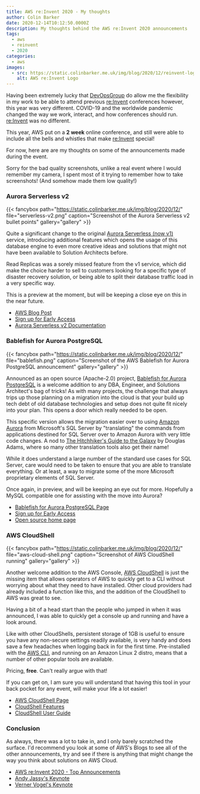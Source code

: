 ```yaml
---
title: AWS re:Invent 2020 - My thoughts
author: Colin Barker
date: 2020-12-14T10:12:50.0000Z
description: My thoughts behind the AWS re:Invent 2020 announcements
tags:
  - aws
  - reinvent
  - 2020
categories:
  - aws
images:
  - src: https://static.colinbarker.me.uk/img/blog/2020/12/reinvent-logo.png
    alt: AWS re:Invent Logo
---
```


Having been extremely lucky that [DevOpsGroup](https://www.devopsgroup.com) do
allow me the flexibility in my work to be able to attend previous [re:Invent](https://reinvent.awsevents.com/)
conferences however, this year was very different. COVID-19 and the worldwide
pandemic changed the way we work, interact, and how conferences should run.
[re:Invent](https://reinvent.awsevents.com/) was no different.

This year, AWS put on a **2 week** online conference, and still were able to
include all the bells and whistles that make [re:Invent](https://reinvent.awsevents.com/)
special!

For now, here are are my thoughts on some of the announcements made during the
event.

Sorry for the bad quality screenshots, unlike a real event where I would
remember my camera, I spent most of it trying to remember how to take
screenshots! (And somehow made them low quality!)

### Aurora Serverless v2

{{< fancybox path="https://static.colinbarker.me.uk/img/blog/2020/12/" file="serverless-v2.png" caption="Screenshot of the Aurora Serverless v2 bullet points" gallery="gallery" >}}

Quite a significant change to the original [Aurora Serverless (now v1)](https://aws.amazon.com/rds/aurora/serverless/)
service, introducing additional features which opens the usage of this database
engine to even more creative ideas and solutions that might not have been
available to Solution Architects before.

Read Replicas was a sorely missed feature from the v1 service, which did make
the choice harder to sell to customers looking for a specific type of disaster
recovery solution, or being able to split their database traffic load in a very
specific way.

This is a preview at the moment, but will be keeping a close eye on this in the
near future.

- [AWS Blog Post](https://aws.amazon.com/about-aws/whats-new/2020/12/introducing-the-next-version-of-amazon-aurora-serverless-in-preview/)
- [Sign up for Early Access](https://pages.awscloud.com/AmazonAuroraServerlessv2Preview.html)
- [Aurora Serverless v2 Documentation](https://docs.aws.amazon.com/AmazonRDS/latest/AuroraUserGuide/aurora-serverless-2.html)

### Bablefish for Aurora PostgreSQL

{{< fancybox path="https://static.colinbarker.me.uk/img/blog/2020/12/" file="bablefish.png" caption="Screenshot of the AWS Bablefish for Aurora PostgreSQL announcement" gallery="gallery" >}}

Announced as an open source (Apache-2.0) project, [Bablefish for Aurora PostgreSQL](https://aws.amazon.com/rds/aurora/babelfish/)
is a welcome addition to any DBA, Engineer, and Solutions Architect's bag of
tricks! As with many projects, the challenge that always trips up those planning
on a migration into the cloud is that your build up tech debt of old database
technologies and setup does not quite fit nicely into your plan. This opens a
door which really needed to be open.

This specific version allows the migration easier over to using [Amazon Aurora](https://aws.amazon.com/rds/aurora/)
from Microsoft's SQL Server by "translating" the commands from applications
destined for SQL Server over to Amazon Aurora with very little code changes. A
nod to [The Hitchhiker's Guide to the Galaxy](https://en.wikipedia.org/wiki/The_Hitchhiker%27s_Guide_to_the_Galaxy)
by Douglas Adams, where so many other translation tools also get their name!

While it does understand a large number of the standard use cases for SQL Server,
care would need to be taken to ensure that you are able to translate everything.
Or at least, a way to migrate some of the more Microsoft proprietary elements of
SQL Server.

Once again, in preview, and will be keeping an eye out for more. Hopefully a
MySQL compatible one for assisting with the move into Aurora?

- [Bablefish for Aurora PostgreSQL Page](https://aws.amazon.com/rds/aurora/babelfish/)
- [Sign up for Early Access](https://pages.awscloud.com/Babelfish-for-Aurora-PostgreSQL.html)
- [Open source home page](https://babelfish-for-postgresql.github.io/babelfish-for-postgresql/)

### AWS CloudShell

{{< fancybox path="https://static.colinbarker.me.uk/img/blog/2020/12/" file="aws-cloud-shell.png" caption="Screenshot of AWS CloudShell running" gallery="gallery" >}}

Another welcome addition to the AWS Console, [AWS CloudShell](https://aws.amazon.com/cloudshell/)
is just the missing item that allows operators of AWS to quickly get to a CLI
without worrying about what they need to have installed. Other cloud providers
had already included a function like this, and the addition of the CloudShell to
AWS was great to see.

Having a bit of a head start than the people who jumped in when it was
announced, I was able to quickly get a console up and running and have a look
around.

Like with other CloudShells, persistent storage of 1GB is useful to ensure you
have any non-secure settings readily available, is very handy and does save a
few headaches when logging back in for the first time. Pre-installed with the
[AWS CLI](https://aws.amazon.com/cli/), and running on an Amazon Linux 2 distro,
means that a number of other popular tools are available.

Pricing, **free**. Can't really argue with that!

If you can get on, I am sure you will understand that having this tool in your
back pocket for any event, will make your life a lot easier!

- [AWS CloudShell Page](https://aws.amazon.com/cloudshell/)
- [CloudShell Features](https://aws.amazon.com/cloudshell/features/)
- [CloudShell User Guide](https://docs.aws.amazon.com/cloudshell/latest/userguide/welcome.html)

### Conclusion

As always, there was a lot to take in, and I only barely scratched the surface.
I'd recommend you look at some of AWS's Blogs to see all of the other
announcements, try and see if there is anything that might change the way you
think about solutions on AWS Cloud.

- [AWS re:Invent 2020 - Top Announcements](https://aws.amazon.com/blogs/aws/aws-reinvent-announcements-2020/)
- [Andy Jassy's Keynote](https://aws.amazon.com/blogs/aws/reinvent-2020-liveblog-andy-jassy-keynote/)
- [Verner Vogel's Keynote](https://aws.amazon.com/blogs/aws/reinvent-2020-liveblog-werner-vogels-keynote/)
